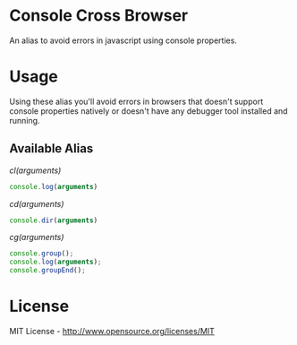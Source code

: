 # Console Cross Browser

An alias to avoid errors in javascript using console properties.

# Usage

Using these alias you'll avoid errors in browsers that doesn't support console properties natively or doesn't have any debugger tool installed and running.

## Available Alias

_cl(arguments)_

```javascript
console.log(arguments)
```

_cd(arguments)_

```javascript
console.dir(arguments)
```

_cg(arguments)_

```javascript
console.group();
console.log(arguments);
console.groupEnd();
```

# License

MIT License - http://www.opensource.org/licenses/MIT